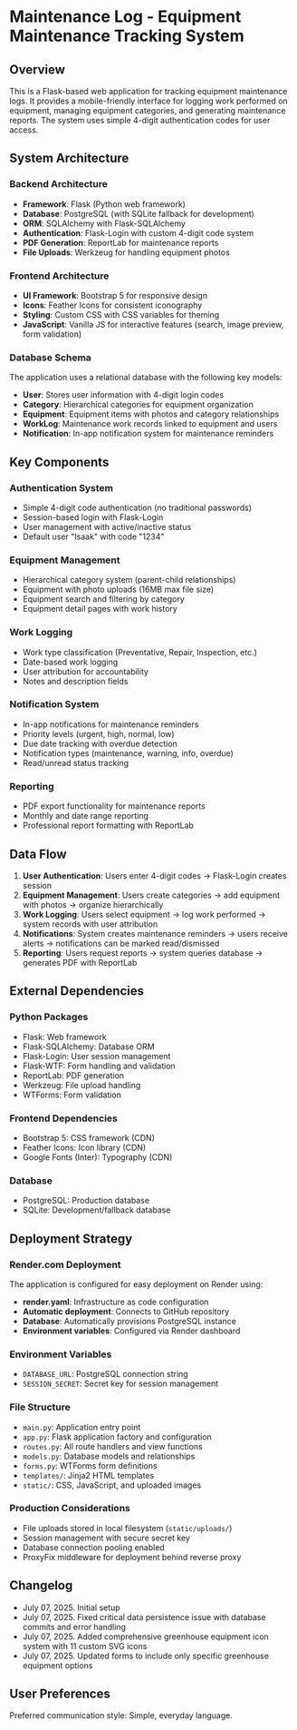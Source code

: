 # Maintenance Log - Equipment Maintenance Tracking System

## Overview

This is a Flask-based web application for tracking equipment maintenance logs. It provides a mobile-friendly interface for logging work performed on equipment, managing equipment categories, and generating maintenance reports. The system uses simple 4-digit authentication codes for user access.

## System Architecture

### Backend Architecture
- **Framework**: Flask (Python web framework)
- **Database**: PostgreSQL (with SQLite fallback for development)
- **ORM**: SQLAlchemy with Flask-SQLAlchemy
- **Authentication**: Flask-Login with custom 4-digit code system
- **PDF Generation**: ReportLab for maintenance reports
- **File Uploads**: Werkzeug for handling equipment photos

### Frontend Architecture
- **UI Framework**: Bootstrap 5 for responsive design
- **Icons**: Feather Icons for consistent iconography
- **Styling**: Custom CSS with CSS variables for theming
- **JavaScript**: Vanilla JS for interactive features (search, image preview, form validation)

### Database Schema
The application uses a relational database with the following key models:
- **User**: Stores user information with 4-digit login codes
- **Category**: Hierarchical categories for equipment organization
- **Equipment**: Equipment items with photos and category relationships
- **WorkLog**: Maintenance work records linked to equipment and users
- **Notification**: In-app notification system for maintenance reminders

## Key Components

### Authentication System
- Simple 4-digit code authentication (no traditional passwords)
- Session-based login with Flask-Login
- User management with active/inactive status
- Default user "Isaak" with code "1234"

### Equipment Management
- Hierarchical category system (parent-child relationships)
- Equipment with photo uploads (16MB max file size)
- Equipment search and filtering by category
- Equipment detail pages with work history

### Work Logging
- Work type classification (Preventative, Repair, Inspection, etc.)
- Date-based work logging
- User attribution for accountability
- Notes and description fields

### Notification System
- In-app notifications for maintenance reminders
- Priority levels (urgent, high, normal, low)
- Due date tracking with overdue detection
- Notification types (maintenance, warning, info, overdue)
- Read/unread status tracking

### Reporting
- PDF export functionality for maintenance reports
- Monthly and date range reporting
- Professional report formatting with ReportLab

## Data Flow

1. **User Authentication**: Users enter 4-digit codes → Flask-Login creates session
2. **Equipment Management**: Users create categories → add equipment with photos → organize hierarchically
3. **Work Logging**: Users select equipment → log work performed → system records with user attribution
4. **Notifications**: System creates maintenance reminders → users receive alerts → notifications can be marked read/dismissed
5. **Reporting**: Users request reports → system queries database → generates PDF with ReportLab

## External Dependencies

### Python Packages
- Flask: Web framework
- Flask-SQLAlchemy: Database ORM
- Flask-Login: User session management
- Flask-WTF: Form handling and validation
- ReportLab: PDF generation
- Werkzeug: File upload handling
- WTForms: Form validation

### Frontend Dependencies
- Bootstrap 5: CSS framework (CDN)
- Feather Icons: Icon library (CDN)
- Google Fonts (Inter): Typography (CDN)

### Database
- PostgreSQL: Production database
- SQLite: Development/fallback database

## Deployment Strategy

### Render.com Deployment
The application is configured for easy deployment on Render using:
- **render.yaml**: Infrastructure as code configuration
- **Automatic deployment**: Connects to GitHub repository
- **Database**: Automatically provisions PostgreSQL instance
- **Environment variables**: Configured via Render dashboard

### Environment Variables
- `DATABASE_URL`: PostgreSQL connection string
- `SESSION_SECRET`: Secret key for session management

### File Structure
- `main.py`: Application entry point
- `app.py`: Flask application factory and configuration
- `routes.py`: All route handlers and view functions
- `models.py`: Database models and relationships
- `forms.py`: WTForms form definitions
- `templates/`: Jinja2 HTML templates
- `static/`: CSS, JavaScript, and uploaded images

### Production Considerations
- File uploads stored in local filesystem (`static/uploads/`)
- Session management with secure secret key
- Database connection pooling enabled
- ProxyFix middleware for deployment behind reverse proxy

## Changelog
- July 07, 2025. Initial setup  
- July 07, 2025. Fixed critical data persistence issue with database commits and error handling
- July 07, 2025. Added comprehensive greenhouse equipment icon system with 11 custom SVG icons
- July 07, 2025. Updated forms to include only specific greenhouse equipment options

## User Preferences

Preferred communication style: Simple, everyday language.